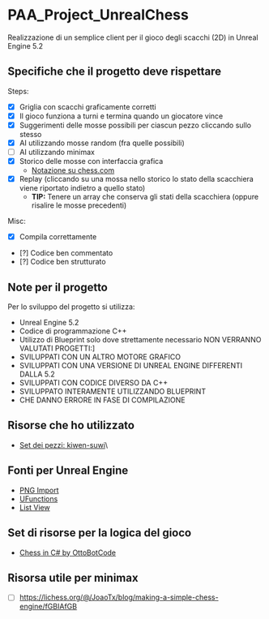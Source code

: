 # PAA_Project_UnrealChess
Realizzazione di un semplice client per il gioco degli scacchi (2D) in Unreal Engine 5.2
## Specifiche che il progetto deve rispettare
Steps:
- [X] Griglia con scacchi graficamente corretti
- [X] Il gioco funziona a turni e termina quando un giocatore vince
- [X] Suggerimenti delle mosse possibili per ciascun pezzo cliccando sullo stesso
- [X] AI utilizzando mosse random (fra quelle possibili)
- [ ] AI utilizzando minimax
- [X] Storico delle mosse con interfaccia grafica 
	- [Notazione su chess.com](https://www.chess.com/terms/chess-notation)
- [X] Replay (cliccando su una mossa nello storico lo stato della scacchiera viene riportato indietro a quello stato)
	- **TIP:** Tenere un array che conserva gli stati della scacchiera (oppure risalire le mosse precedenti)

Misc:
- [X] Compila correttamente
- [?] Codice ben commentato
- [?] Codice ben strutturato 
## Note per il progetto
Per lo sviluppo del progetto si utilizza:
- Unreal Engine 5.2
- Codice di programmazione C++
- Utilizzo di Blueprint solo dove strettamente necessario
NON VERRANNO VALUTATI PROGETTI:]
- SVILUPPATI CON UN ALTRO MOTORE GRAFICO 
- SVILUPPATI CON UNA VERSIONE DI UNREAL ENGINE DIFFERENTI DALLA 5.2
- SVILUPPATI CON CODICE DIVERSO DA C++
- SVILUPPATO INTERAMENTE UTILIZZANDO BLUEPRINT
- CHE DANNO ERRORE IN FASE DI COMPILAZIONE

## Risorse che ho utilizzato
- [Set dei pezzi: kiwen-suwi](https://github.com/lichess-org/lila/tree/master/public/piece)\

## Fonti per Unreal Engine
- [PNG Import](https://www.youtube.com/watch?v=g9x1xljJau0)
- [UFunctions](https://dev.epicgames.com/community/learning/tutorials/Klde/unreal-engine-custom-blueprint-nodes-exposing-c-to-blueprint-with-ufunction)
- [List View](https://www.youtube.com/watch?v=76SWLfeyO0o)

## Set di risorse per la logica del gioco
- [Chess in C# by OttoBotCode](https://www.youtube.com/playlist?list=PLFk1_lkqT8MahHPi40ON-jyo5wiqnyHsL)
## Risorsa utile per minimax
- [ ] https://lichess.org/@/JoaoTx/blog/making-a-simple-chess-engine/fGBIAfGB
